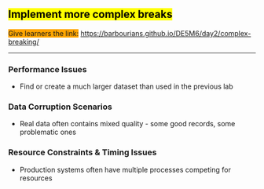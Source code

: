 ## <mark>Implement more complex breaks</mark>

<span style="background-color: orange;">Give learners the link:</span> https://barbourians.github.io/DE5M6/day2/complex-breaking/

<hr>

### Performance Issues

- Find or create a much larger dataset than used in the previous lab

### Data Corruption Scenarios

- Real data often contains mixed quality - some good records, some problematic ones

### Resource Constraints & Timing Issues

- Production systems often have multiple processes competing for resources
